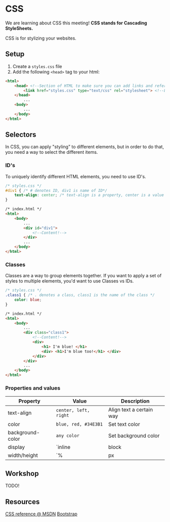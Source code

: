 # CSS
We are learning about CSS this meeting! **CSS stands for Cascading StyleSheets.**

CSS is for stylizing your websites.

## Setup
1. Create a `styles.css` file
2. Add the following `<head>` tag to your html:
```html
<html>
    <head> <!--Section of HTML to make sure you can add links and references to files-->
        <link href="styles.css" type="text/css" rel="stylesheet"> <!--Links to another css file-->
    </head>
        ...
    <body>
        ...
    </body>
</html>
```

## Selectors
In CSS, you can apply "styling" to different elements, but in order to do that, you need a way to select the different items.

### ID's
To uniquely identify different HTML elements, you need to use ID's. 
```css
/* styles.css */
#div1 { /* # denotes ID, div1 is name of ID*/
    text-align: center; /* text-align is a property, center is a value */
}
```
```html
/* index.html */
<html>
    <body>
        ...
        <div id="div1">
            <!--Content!-->
        </div>
        ...
    </body>
</html>
```

### Classes
Classes are a way to group elements together. If you want to apply a set of styles to multiple elements, you'd want to use Classes vs IDs.

```css
/* styles.css */
.class1 { /* . denotes a class, class1 is the name of the class */
    color: blue;
}
```
```html
/* index.html */
<html>
    <body>
        ...
        <div class="class1">
            <!--Content!-->
            <div>
                <h1> I'm blue! </h1>
                <div> <h1>I'm blue too!</h1> </div>
            </div>
        </div>
        ...
    </body>
</html>
```

### Properties and values
| Property       | Value     | Description |
| -------------- | ----------| -------------- |
| text-align     | `center, left, right` | Align text a certain way |
| color          | `blue, red, #34E3B1`  | Set text color |
| background-color | `any color` | Set background color |
| display        | `inline|block|inline-block|none` | changes wrapping of HTML elements |
| width/height   | `%|px|em|auto` | changes width/height of element |

## Workshop
TODO!

## Resources
[CSS reference @ MSDN](https://developer.mozilla.org/en-US/docs/Web/CSS/Reference)
[Bootstrap](https://getbootstrap.com/css)